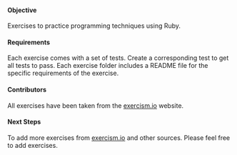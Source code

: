 <h4>Objective</h4>
Exercises to practice programming techniques using Ruby.
<h4>Requirements</h4>
Each exercise comes with a set of tests. Create a corresponding test to get all tests to pass. Each exercise folder includes a README file for the specific requirements of the exercise.

<h4>Contributors</h4>
All exercises have been taken from the <a href="http://exercism.io">exercism.io</a> website. 

<h4>Next Steps</h4>
To add more exercises from <a href="http://exercism.io">exercism.io</a> and other sources. Please feel free to add exercises.